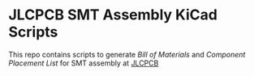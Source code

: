 # JLCPCB SMT Assembly KiCad Scripts

This repo contains scripts to generate *Bill of Materials* and *Component Placement List* for SMT assembly at [JLCPCB](https://jlcpcb.com/smt-assembly)
